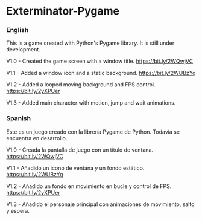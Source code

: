 # Exterminator-Pygame

### English
This is a game created with Python's Pygame library. It is still under development.

V1.0 - Created the game screen with a window title.
https://bit.ly/2WQwjVC

V1.1 - Added a window icon and a static background.
https://bit.ly/2WUBzYq

V1.2 - Added a looped moving background and FPS control.
https://bit.ly/2yXPUer

V1.3 - Added main character with motion, jump and wait animations.

### Spanish
Este es un juego creado con la librería Pygame de Python. Todavía se encuentra en desarrollo.

V1.0 - Creada la pantalla de juego con un título de ventana.
https://bit.ly/2WQwjVC

V1.1 - Añadido un icono de ventana y un fondo estático.
https://bit.ly/2WUBzYq

V1.2 - Añadido un fondo en movimiento en bucle y control de FPS.
https://bit.ly/2yXPUer

V1.3 - Añadido el personaje principal con animaciones de movimiento, salto y espera.
